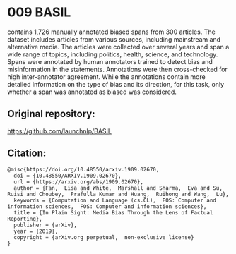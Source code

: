 # 009 BASIL
 contains 1,726 manually annotated biased
spans from 300 articles. The dataset includes articles from various sources, including mainstream and alternative media. The articles were collected over several years
and span a wide range of topics, including politics, health, science, and technology.
Spans were annotated by human annotators trained to detect bias and misinformation in the statements. Annotations were then cross-checked for high inter-annotator
agreement. While the annotations contain more detailed information on the type of
bias and its direction, for this task, only whether a span was annotated as biased
was considered.

## Original repository:
https://github.com/launchnlp/BASIL



## Citation:
```
@misc{https://doi.org/10.48550/arxiv.1909.02670,
  doi = {10.48550/ARXIV.1909.02670},
  url = {https://arxiv.org/abs/1909.02670},
  author = {Fan,  Lisa and White,  Marshall and Sharma,  Eva and Su,  Ruisi and Choubey,  Prafulla Kumar and Huang,  Ruihong and Wang,  Lu},
  keywords = {Computation and Language (cs.CL),  FOS: Computer and information sciences,  FOS: Computer and information sciences},
  title = {In Plain Sight: Media Bias Through the Lens of Factual Reporting},
  publisher = {arXiv},
  year = {2019},
  copyright = {arXiv.org perpetual,  non-exclusive license}
}
```